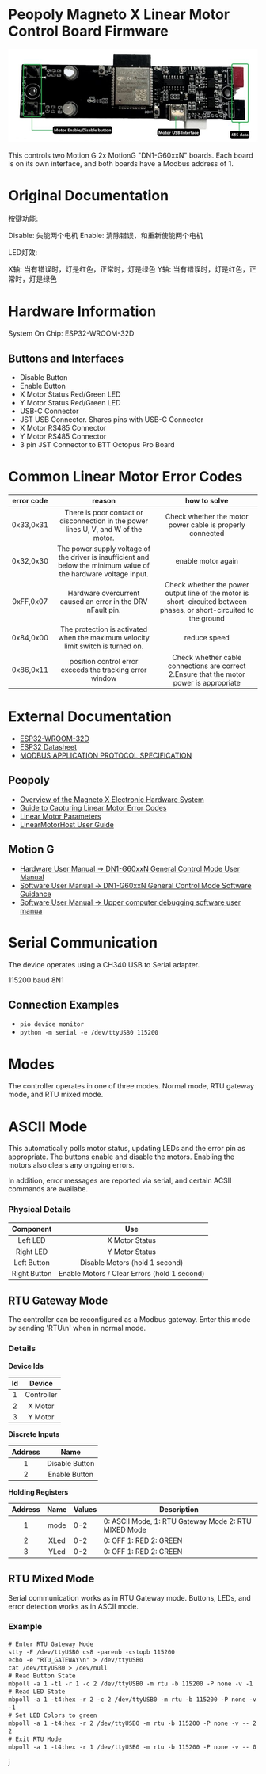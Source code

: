 # Peopoly Magneto X Linear Motor Control Board Firmware

![Annotated board photo](./docs/board_photo_annotated.jpg)

This controls two Motion G 2x MotionG "DN1-G60xxN" boards.
Each board is on its own interface, and both boards have a Modbus address of 1.

# Original Documentation
按键功能:

Disable: 失能两个电机
Enable: 清除错误，和重新使能两个电机

LED灯效:

X轴: 当有错误时，灯是红色，正常时，灯是绿色
Y轴: 当有错误时，灯是红色，正常时，灯是绿色

# Hardware Information
System On Chip: ESP32-WROOM-32D

## Buttons and Interfaces
* Disable Button
* Enable Button
* X Motor Status Red/Green LED
* Y Motor Status Red/Green LED
* USB-C Connector
* JST USB Connector. Shares pins with USB-C Connector
* X Motor RS485 Connector
* Y Motor RS485 Connector
* 3 pin JST Connector to BTT Octopus Pro Board

# Common Linear Motor Error Codes
| error code |                                                       reason                                                      |                                                     how to solve                                                     |
|:----------:|:-----------------------------------------------------------------------------------------------------------------:|:--------------------------------------------------------------------------------------------------------------------:|
| 0x33,0x31  | There is poor contact or disconnection in the power lines U, V, and W of the motor.                               | Check whether the motor power cable is properly connected                                                            |
| 0x32,0x30  | The power supply voltage of the driver is insufficient and below the minimum value of the hardware voltage input. | enable motor again                                                                                                   |
| 0xFF,0x07  | Hardware overcurrent caused an error in the DRV nFault pin.                                                       | Check whether the power output line of the motor is short-circuited between phases, or short-circuited to the ground |
| 0x84,0x00  | The protection is activated when the maximum velocity limit switch is turned on.                                  | reduce speed                                                                                                         |
| 0x86,0x11  | position control error exceeds the tracking error window                                                          | Check whether cable connections are correct 2.Ensure that the motor power is appropriate                             |

# External Documentation
* [ESP32-WROOM-32D](https://www.espressif.com/sites/default/files/documentation/esp32-wroom-32d_esp32-wroom-32u_datasheet_en.pdf)
* [ESP32 Datasheet](https://www.espressif.com/sites/default/files/documentation/esp32_datasheet_en.pdf)
* [MODBUS APPLICATION PROTOCOL SPECIFICATION](https://modbus.org/docs/Modbus_Application_Protocol_V1_1b3.pdf)

## Peopoly
* [Overview of the Magneto X Electronic Hardware System](https://wiki.peopoly.net/en/magneto/magneto-x/magneto-x-electronic-system)
* [Guide to Capturing Linear Motor Error Codes](https://wiki.peopoly.net/en/magneto/magneto-x/get-error-code-in-touchscreen)
* [Linear Motor Parameters](https://wiki.peopoly.net/en/magneto/magneto-x/parameters-introduce)
* [LinearMotorHost User Guide](https://wiki.peopoly.net/en/magneto/magneto-x/linearmotorhost-user-guide)

## Motion G
* [Hardware User Manual -> DN1-G60xxN  General Control Mode User Manual](https://motiong.feishu.cn/wiki/BSI8w4HKSi02MmkHoTScPmh1nub)
* [Software User Manual -> DN1-G60xxN  General Control Mode Software Guidance](https://motiong.feishu.cn/wiki/R4E0wo3eFigeNsk3YeYcp9C7nkh)
* [Software User Manual -> Upper computer debugging software user manua](https://motiong.feishu.cn/wiki/UKA9wAqvIiimYokaIEFctnPgntf)

# Serial Communication
The device operates using a CH340 USB to Serial adapter.

115200 baud 8N1

## Connection Examples
* `pio device monitor`
* `python -m serial -e /dev/ttyUSB0 115200`

# Modes
The controller operates in one of three modes.
Normal mode, RTU gateway mode, and RTU mixed mode.

# ASCII Mode
This automatically polls motor status, updating LEDs and the error pin as appropriate.
The buttons enable and disable the motors.  Enabling the motors also clears any ongoing errors.

In addition, error messages are reported via serial, and certain ACSII commands are availabe.

### Physical Details
|   Component  |                      Use                     |
|:------------:|:--------------------------------------------:|
| Left LED     | X Motor Status                               |
| Right LED    | Y Motor Status                               |
| Left Button  | Disable Motors (hold 1 second)               |
| Right Button | Enable Motors / Clear Errors (hold 1 second) |

## RTU Gateway Mode
The controller can be reconfigured as a Modbus gateway.
Enter this mode by sending 'RTU\n' when in normal mode.

### Details
**Device Ids**

| Id |   Device   |
|:--:|:----------:|
| 1  | Controller |
| 2  | X Motor    |
| 3  | Y Motor    |

**Discrete Inputs**

| Address |      Name      |
|:-------:|:--------------:|
| 1       | Disable Button |
| 2       | Enable Button  |

**Holding Registers**

| Address | Name | Values | Description                                          |
|:-------:|:----:|--------|------------------------------------------------------|
| 1       | mode | 0-2    | 0: ASCII Mode, 1: RTU Gateway Mode 2: RTU MIXED Mode |
| 2       | XLed | 0-2    | 0: OFF 1: RED 2: GREEN                               |
| 3       | YLed | 0-2    | 0: OFF 1: RED 2: GREEN                               |

## RTU Mixed Mode
Serial communication works as in RTU Gateway mode.
Buttons, LEDs, and error detection works as in ASCII mode.

### Example
```shell
# Enter RTU Gateway Mode
stty -F /dev/ttyUSB0 cs8 -parenb -cstopb 115200
echo -e "RTU_GATEWAY\n" > /dev/ttyUSB0
cat /dev/ttyUSB0 > /dev/null
# Read Button State
mbpoll -a 1 -t1 -r 1 -c 2 /dev/ttyUSB0 -m rtu -b 115200 -P none -v -1
# Read LED State
mbpoll -a 1 -t4:hex -r 2 -c 2 /dev/ttyUSB0 -m rtu -b 115200 -P none -v -1
# Set LED Colors to green
mbpoll -a 1 -t4:hex -r 2 /dev/ttyUSB0 -m rtu -b 115200 -P none -v -- 2 2
# Exit RTU Mode
mbpoll -a 1 -t4:hex -r 1 /dev/ttyUSB0 -m rtu -b 115200 -P none -v -- 0
```
j